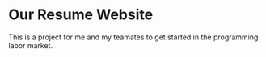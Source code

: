 
# Our Resume Website

This is a project for me and my teamates to get started in the programming labor market.
